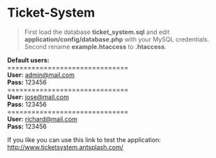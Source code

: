 # Ticket-System

> First load the database <b>ticket_system.sql</b> and edit <b>application/config/database.php</b> with your MySQL credentials.<br/>
> Second rename <b>example.htaccess</b> to <b>.htaccess</b>.

<b>Default users:</b><br/>
==============================<br/>
<b>User:</b> admin@mail.com<br/>
<b>Pass:</b> 123456<br/>
==============================<br/>
<b>User:</b> jose@mail.com<br/>
<b>Pass:</b> 123456<br/>
==============================<br/>
<b>User:</b> richard@mail.com<br/>
<b>Pass:</b> 123456

If you like you can use this link to test the application:<br/>
http://www.ticketsystem.antsplash.com/
